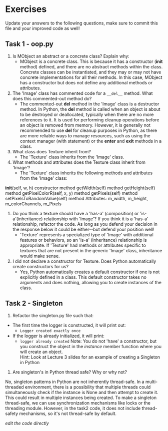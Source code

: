 # Exercises

Update your answers to the following questions, make sure to commit this file and your improved code as well!


## Task 1 - oop.py

1. Is MObject an abstract or a concrete class? Explain why:
	- MObject is a concrete class. This is because it has a constructor (__init__ method) defined, and there are no abstract methods within the class. Concrete classes can be instantiated, and they may or may not have concrete implementations for all their methods. In this case, MObject has a constructor but does not define any additional methods or attributes.
1. The 'Image' class has commented code for a `__del__` method. What does this commented-out method do?
	- The commented-out __del__ method in the 'Image' class is a destructor method. In Python, the __del__ method is called when an object is about to be destroyed or deallocated, typically when there are no more references to it. It is used for performing cleanup operations before an object is removed from memory. However, it is generally not recommended to use __del__ for cleanup purposes in Python, as there are more reliable ways to manage resources, such as using the context manager (with statement) or the __enter__ and __exit__ methods in a class.
1. What class does Texture inherit from?
	- The 'Texture' class inherits from the 'Image' class.
1. What methods and attributes does the Texture class inherit from 'Image'? 
	- The 'Texture' class inherits the following methods and attributes from the 'Image' class:

__init__(self, w, h) constructor method
getWidth(self) method
getHeight(self) method
getPixelColorR(self, x, y) method
getPixels(self) method
setPixelsToRandomValue(self) method
Attributes: m_width, m_height, m_colorChannels, m_Pixels
1. Do you think a texture should have a 'has-a' (composition) or 'is-a'(inheritance) relationship with 'Image'? If you think it is a 'has-a' relationship, refactor the code. As long as you defend your decision in the response below it could be either--but defend your position well!
	- 'Texture' represents a specialized type of 'Image' with additional features or behaviors, so an 'is-a' (inheritance) relationship is appropriate. If 'Texture' had methods or attributes specific to textures that are not present in the generic 'Image' class, inheritance would make sense. 
1. I did not declare a constructor for Texture. Does Python automatically create constructors for us? 
	- Yes, Python automatically creates a default constructor if one is not explicitly defined in a class. This default constructor takes no arguments and does nothing, allowing you to create instances of the class.

## Task 2 - Singleton

1. Refactor the singleton.py file such that:
  - The first time the logger is constructed, it will print out:
  	-  `Logger created exactly once`
  - If the logger is already initialized, it will print:
  	-  `logger already created`
Note: You do not 'have' a constructor, but you construct the object in the *instance* member function where you will create an object.  
Hint: Look at Lecture 3 slides for an example of creating a Singleton in Python

1. Are singleton's in Python thread safe? Why or why not?

No, singleton patterns in Python are not inherently thread-safe. In a multi-threaded environment, there is a possibility that multiple threads could simultaneously check if the instance is None and then attempt to create it. This could result in multiple instances being created. To make a singleton thread-safe, we can use synchronization mechanisms like locks or the threading module. However, in the task2 code, it does not include thread-safety mechanisms, so it's not thread-safe by default.

*edit the code directly*  
  
